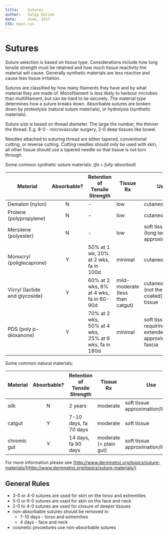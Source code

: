 ```yaml
---
title:    Sutures
author:   Salpy Kelian  
date:     June, 2017  
CSS: main.css 
---
```


# Sutures #

Suture selection is based on tissue type. Considerations include how long tensile strength must be retained and how much tissue reactivity the material will cause. 
Generally synthetic materials are less reactive and cause less tissue irritation. 

Sutures are classified by how many filaments they have and by what material they are made of. Monofilament is less likely to harbour microbes than multifilament, but can be hard to tie securely. The material type determines how a suture breaks down. Absorbable sutures are broken down by proteolysis (natural suture materials), or hydrolysis (synthetic materials). 

Suture size is based on thread diameter. The large the number, the thinner the thread. E.g. 8-0 - microvascular surgery, 2-0 deep tissues like bowel.

Needles attached to suturing thread are either tapered, conventional cutting, or reverse cutting. Cutting needles should only be used with skin, all other tissue should use a tapered needle so that tissue is not torn through.

Some common synthetic suture materials:
(*fa = fully absorbed*)

| Material  |  Absorbable?	|  Retention of Tensile Strength	| Tissue Rx	| Use	|  
|  ------	| :------:	| ------	| ------	| ------	|  
| Demalon (nylon)	|  N	|  - 	|  low 	| cutaneous	|  
| Prolene (polypropylene)	| N	| -	| low	| cutaneous  
| Mersilene (polyester)	| N	| -	| low  	| soft tissue (long term approximation)	| 
| Monocryl (poliglecaprone)	| Y	| 50% at 1 wk, 20% at 2 wks, fa in 100d	| minimal	| cutaneous
| Vicryl (lactide and glycoside)	|Y | 60% at 2 wks, 8% at 4 wks, fa in 60-90d	| mild-moderate (less than catgut)	|  cutaneous (not the purple coated), soft tissue |  
| PDS (poly p-dioxanone) 	| Y|70% at 2 wks, 50% at 4 wks, 25% at 6 wks, fa in 180d	| minimal| soft tissue requiring extended approximation, fascia |  

Some common natural materials:

| Material  |  Absorbable?	|  Retention of Tensile Strength	| Tissue Rx	| Use	|  
|  ------	| :------:	| ------	| ------	| ------	|  
| silk	| N	| 2 years	| moderate	| soft tissue approximation/ligation	|  
| catgut	| Y	| 7-10 days, fa 70 days	| moderate	| soft tissue	|  
| chromic gut	| Y	| 14 days, fa 90 days	| moderate (< plain gut)	|  soft tissue approximation/ligation



For more information please see [http://www.dermnetnz.org/topics/suture-materials/](http://www.dermnetnz.org/topics/suture-materials/)

## General Rules ##

* 3-0 or 4-0 sutures are used for skin on the torso and extremities
* 5-0 or 6-0 sutures are used for skin on the face and neck
* 2-0 to 4-0  sutures are used for closure of deeper tissues
* non-absorbable sutures should be removed in:
	* 7-10 days - torso and extremities
	* 4 days - face and neck
* cosmetic procedures use non-absorbable sutures